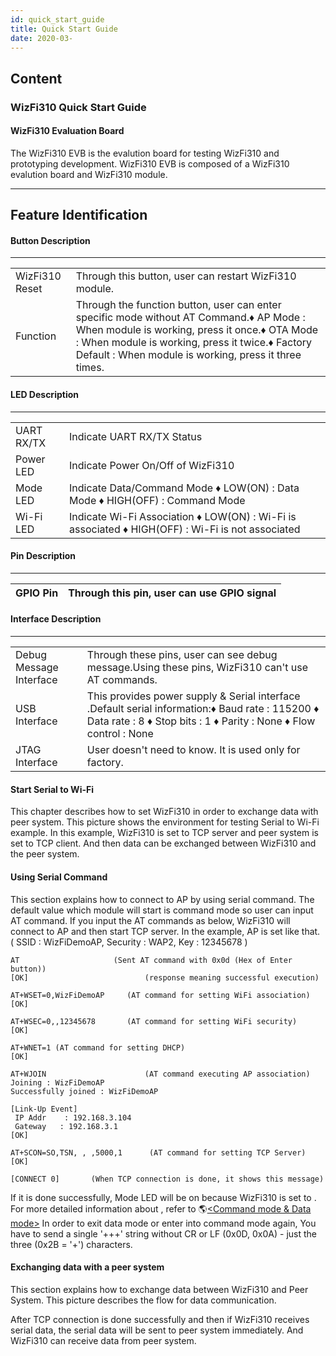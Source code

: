 ```yaml
---
id: quick_start_guide
title: Quick Start Guide
date: 2020-03-
---
```



## Content
### WizFi310 Quick Start Guide
#### WizFi310 Evaluation Board
The WizFi310 EVB is the evalution board for testing WizFi310 and prototyping development. WizFi310 EVB is composed of a WizFi310 evalution board and WizFi310 module.

---
Feature Identification
---

#### Button Description
---

|  | |
|--|--|
|WizFi310 Reset	|Through this button, user can restart WizFi310 module.|
|Function	|Through the function button, user can enter specific mode without AT Command.♦ AP Mode : When module is working, press it once.♦ OTA Mode : When module is working, press it twice.♦ Factory Default : When module is working, press it three times.|

#### LED Description
---

| | |
|---|--|
|UART RX/TX	|Indicate UART RX/TX Status|
|Power LED	|Indicate Power On/Off of WizFi310|
|Mode LED	|Indicate Data/Command Mode ♦ LOW(ON) : Data Mode ♦ HIGH(OFF) : Command Mode|
|Wi-Fi LED|	Indicate Wi-Fi Association ♦ LOW(ON) : Wi-Fi is associated ♦ HIGH(OFF) : Wi-Fi is not associated|

#### Pin Description
---

|GPIO Pin	|Through this pin, user can use GPIO signal|
|---------|-------------------------------------------|

#### Interface Description
---
|||
|--|--|
|Debug Message Interface	|Through these pins, user can see debug message.Using these pins, WizFi310 can't use AT commands.|
|USB Interface	|This provides power supply & Serial interface .Default serial information:♦ Baud rate : 115200 ♦ Data rate : 8 ♦ Stop bits : 1 ♦ Parity : None ♦ Flow control : None|
|JTAG Interface	|User doesn't need to know. It is used only for factory.|

#### Start Serial to Wi-Fi

This chapter describes how to set WizFi310 in order to exchange data with peer system. This picture shows the environment for testing Serial to Wi-Fi example. In this example, WizFi310 is set to TCP server and peer system is set to TCP client. And then data can be exchanged between WizFi310 and the peer system.



#### Using Serial Command

This section explains how to connect to AP by using serial command. The default value which module will start is command mode so user can input AT command. If you input the AT commands as below, WizFi310 will connect to AP and then start TCP server. In the example, AP is set like that. ( SSID : WizFiDemoAP, Security : WAP2, Key : 12345678 )

>

    AT                     (Sent AT command with 0x0d (Hex of Enter button))
    [OK]                          (response meaning successful execution)

    AT+WSET=0,WizFiDemoAP     (AT command for setting WiFi association)
    [OK]

    AT+WSEC=0,,12345678       (AT command for setting WiFi security)
    [OK]

    AT+WNET=1 (AT command for setting DHCP)
    [OK]

    AT+WJOIN                      (AT command executing AP association)
    Joining : WizFiDemoAP
    Successfully joined : WizFiDemoAP

    [Link-Up Event]
     IP Addr    : 192.168.3.104
     Gateway   : 192.168.3.1
    [OK]

    AT+SCON=SO,TSN, , ,5000,1      (AT command for setting TCP Server)
    [OK]

    [CONNECT 0]       (When TCP connection is done, it shows this message)

If it is done successfully, Mode LED will be on because WizFi310 is set to <data mode>. For more detailed information about <data mode>, refer to 🌎[<Command mode & Data mode>]()
In order to exit data mode or enter into command mode again, You have to send a single '+++' string without CR or LF (0x0D, 0x0A) - just the three (0x2B = '+') characters.

#### Exchanging data with a peer system
This section explains how to exchange data between WizFi310 and Peer System.
This picture describes the flow for data communication.



After TCP connection is done successfully and then if WizFi310 receives serial data, the serial data will be sent to peer system immediately. And WizFi310 can receive data from peer system.

